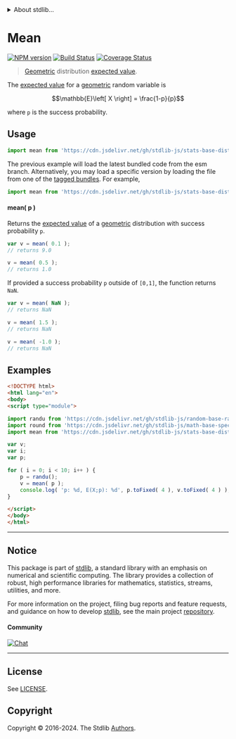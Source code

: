 <!--

@license Apache-2.0

Copyright (c) 2018 The Stdlib Authors.

Licensed under the Apache License, Version 2.0 (the "License");
you may not use this file except in compliance with the License.
You may obtain a copy of the License at

   http://www.apache.org/licenses/LICENSE-2.0

Unless required by applicable law or agreed to in writing, software
distributed under the License is distributed on an "AS IS" BASIS,
WITHOUT WARRANTIES OR CONDITIONS OF ANY KIND, either express or implied.
See the License for the specific language governing permissions and
limitations under the License.

-->


<details>
  <summary>
    About stdlib...
  </summary>
  <p>We believe in a future in which the web is a preferred environment for numerical computation. To help realize this future, we've built stdlib. stdlib is a standard library, with an emphasis on numerical and scientific computation, written in JavaScript (and C) for execution in browsers and in Node.js.</p>
  <p>The library is fully decomposable, being architected in such a way that you can swap out and mix and match APIs and functionality to cater to your exact preferences and use cases.</p>
  <p>When you use stdlib, you can be absolutely certain that you are using the most thorough, rigorous, well-written, studied, documented, tested, measured, and high-quality code out there.</p>
  <p>To join us in bringing numerical computing to the web, get started by checking us out on <a href="https://github.com/stdlib-js/stdlib">GitHub</a>, and please consider <a href="https://opencollective.com/stdlib">financially supporting stdlib</a>. We greatly appreciate your continued support!</p>
</details>

# Mean

[![NPM version][npm-image]][npm-url] [![Build Status][test-image]][test-url] [![Coverage Status][coverage-image]][coverage-url] <!-- [![dependencies][dependencies-image]][dependencies-url] -->

> [Geometric][geometric-distribution] distribution [expected value][expected-value].

<!-- Section to include introductory text. Make sure to keep an empty line after the intro `section` element and another before the `/section` close. -->

<section class="intro">

The [expected value][expected-value] for a [geometric][geometric-distribution] random variable is

<!-- <equation class="equation" label="eq:geometric_expectation" align="center" raw="\mathbb{E}\left[ X \right] = \frac{1-p}{p}" alt="Expected value for a geometric distribution."> -->

```math
\mathbb{E}\left[ X \right] = \frac{1-p}{p}
```

<!-- <div class="equation" align="center" data-raw-text="\mathbb{E}\left[ X \right] = \frac{1-p}{p}" data-equation="eq:geometric_expectation">
    <img src="https://cdn.jsdelivr.net/gh/stdlib-js/stdlib@51534079fef45e990850102147e8945fb023d1d0/lib/node_modules/@stdlib/stats/base/dists/geometric/mean/docs/img/equation_geometric_expectation.svg" alt="Expected value for a geometric distribution.">
    <br>
</div> -->

<!-- </equation> -->

where `p` is the success probability.

</section>

<!-- /.intro -->

<!-- Package usage documentation. -->



<section class="usage">

## Usage

```javascript
import mean from 'https://cdn.jsdelivr.net/gh/stdlib-js/stats-base-dists-geometric-mean@esm/index.mjs';
```
The previous example will load the latest bundled code from the esm branch. Alternatively, you may load a specific version by loading the file from one of the [tagged bundles](https://github.com/stdlib-js/stats-base-dists-geometric-mean/tags). For example,

```javascript
import mean from 'https://cdn.jsdelivr.net/gh/stdlib-js/stats-base-dists-geometric-mean@v0.2.1-esm/index.mjs';
```

#### mean( p )

Returns the [expected value][expected-value] of a [geometric][geometric-distribution] distribution with success probability `p`.

```javascript
var v = mean( 0.1 );
// returns 9.0

v = mean( 0.5 );
// returns 1.0
```

If provided a success probability `p` outside of `[0,1]`, the function returns `NaN`.

```javascript
var v = mean( NaN );
// returns NaN

v = mean( 1.5 );
// returns NaN

v = mean( -1.0 );
// returns NaN
```

</section>

<!-- /.usage -->

<!-- Package usage notes. Make sure to keep an empty line after the `section` element and another before the `/section` close. -->

<section class="notes">

</section>

<!-- /.notes -->

<!-- Package usage examples. -->

<section class="examples">

## Examples

<!-- eslint no-undef: "error" -->

```html
<!DOCTYPE html>
<html lang="en">
<body>
<script type="module">

import randu from 'https://cdn.jsdelivr.net/gh/stdlib-js/random-base-randu@esm/index.mjs';
import round from 'https://cdn.jsdelivr.net/gh/stdlib-js/math-base-special-round@esm/index.mjs';
import mean from 'https://cdn.jsdelivr.net/gh/stdlib-js/stats-base-dists-geometric-mean@esm/index.mjs';

var v;
var i;
var p;

for ( i = 0; i < 10; i++ ) {
    p = randu();
    v = mean( p );
    console.log( 'p: %d, E(X;p): %d', p.toFixed( 4 ), v.toFixed( 4 ) );
}

</script>
</body>
</html>
```

</section>

<!-- /.examples -->

<!-- Section to include cited references. If references are included, add a horizontal rule *before* the section. Make sure to keep an empty line after the `section` element and another before the `/section` close. -->

<section class="references">

</section>

<!-- /.references -->

<!-- Section for related `stdlib` packages. Do not manually edit this section, as it is automatically populated. -->

<section class="related">

</section>

<!-- /.related -->

<!-- Section for all links. Make sure to keep an empty line after the `section` element and another before the `/section` close. -->


<section class="main-repo" >

* * *

## Notice

This package is part of [stdlib][stdlib], a standard library with an emphasis on numerical and scientific computing. The library provides a collection of robust, high performance libraries for mathematics, statistics, streams, utilities, and more.

For more information on the project, filing bug reports and feature requests, and guidance on how to develop [stdlib][stdlib], see the main project [repository][stdlib].

#### Community

[![Chat][chat-image]][chat-url]

---

## License

See [LICENSE][stdlib-license].


## Copyright

Copyright &copy; 2016-2024. The Stdlib [Authors][stdlib-authors].

</section>

<!-- /.stdlib -->

<!-- Section for all links. Make sure to keep an empty line after the `section` element and another before the `/section` close. -->

<section class="links">

[npm-image]: http://img.shields.io/npm/v/@stdlib/stats-base-dists-geometric-mean.svg
[npm-url]: https://npmjs.org/package/@stdlib/stats-base-dists-geometric-mean

[test-image]: https://github.com/stdlib-js/stats-base-dists-geometric-mean/actions/workflows/test.yml/badge.svg?branch=v0.2.1
[test-url]: https://github.com/stdlib-js/stats-base-dists-geometric-mean/actions/workflows/test.yml?query=branch:v0.2.1

[coverage-image]: https://img.shields.io/codecov/c/github/stdlib-js/stats-base-dists-geometric-mean/main.svg
[coverage-url]: https://codecov.io/github/stdlib-js/stats-base-dists-geometric-mean?branch=main

<!--

[dependencies-image]: https://img.shields.io/david/stdlib-js/stats-base-dists-geometric-mean.svg
[dependencies-url]: https://david-dm.org/stdlib-js/stats-base-dists-geometric-mean/main

-->

[chat-image]: https://img.shields.io/gitter/room/stdlib-js/stdlib.svg
[chat-url]: https://app.gitter.im/#/room/#stdlib-js_stdlib:gitter.im

[stdlib]: https://github.com/stdlib-js/stdlib

[stdlib-authors]: https://github.com/stdlib-js/stdlib/graphs/contributors

[umd]: https://github.com/umdjs/umd
[es-module]: https://developer.mozilla.org/en-US/docs/Web/JavaScript/Guide/Modules

[deno-url]: https://github.com/stdlib-js/stats-base-dists-geometric-mean/tree/deno
[deno-readme]: https://github.com/stdlib-js/stats-base-dists-geometric-mean/blob/deno/README.md
[umd-url]: https://github.com/stdlib-js/stats-base-dists-geometric-mean/tree/umd
[umd-readme]: https://github.com/stdlib-js/stats-base-dists-geometric-mean/blob/umd/README.md
[esm-url]: https://github.com/stdlib-js/stats-base-dists-geometric-mean/tree/esm
[esm-readme]: https://github.com/stdlib-js/stats-base-dists-geometric-mean/blob/esm/README.md
[branches-url]: https://github.com/stdlib-js/stats-base-dists-geometric-mean/blob/main/branches.md

[stdlib-license]: https://raw.githubusercontent.com/stdlib-js/stats-base-dists-geometric-mean/main/LICENSE

[geometric-distribution]: https://en.wikipedia.org/wiki/Geometric_distribution

[expected-value]: https://en.wikipedia.org/wiki/Expected_value

</section>

<!-- /.links -->
